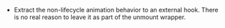 - Extract the non-lifecycle animation behavior to an external hook. There is no real reason to leave it as part of the unmount wrapper.
